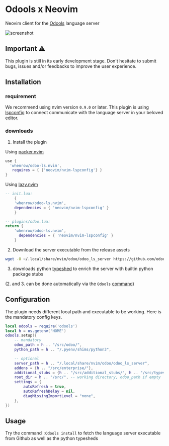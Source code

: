 # Odools x Neovim

Neovim client for the [Odools](https://github.com/odoo/odoo-ls) language server

![screenshot](https://i.imgur.com/wuqsF9q.png)

## Important ⚠️
This plugin is still in its early development stage. Don't hesitate to submit bugs, issues and/or
feedbacks to improve the user experience.

## Installation
### requirement
We recommend using nvim version `0.9.0` or later. This plugin is using
[lspconfig](https://github.com/neovim/nvim-lspconfig) to connect communicate with the language
server in your beloved editor.

### downloads
 1. Install the plugin

Using [packer.nvim](https://github.com/wbthomason/packer.nvim)

```lua
use {
  'whenrow/odoo-ls.nvim',
   requires = { {'neovim/nvim-lspconfig'} }
}
```

Using [lazy.nvim](https://github.com/folke/lazy.nvim)

```lua
-- init.lua:
    {
    'whenrow/odoo-ls.nvim',
    dependencies = { 'neovim/nvim-lspconfig' }
    }

-- plugins/odoo.lua:
return {
    'whenrow/odoo-ls.nvim',
      dependencies = { 'neovim/nvim-lspconfig' }
    }
```

 2. Download the server executable from the release assets
 ```bash
 wget -O ~/.local/share/nvim/odoo/odoo_ls_server https://github.com/odoo/odoo-ls/releases/download/0.4.0/odoo_ls_server
 ```

 3. downloads python [typeshed](https://github.com/python/typeshed) to enrich the server with builtin python package stubs

 (2. and 3. can be done automatically via the `Odools` [command](https://github.com/Whenrow/odoo-ls.nvim#usage))


## Configuration
The plugin needs different local path and executable to be working. Here is the mandatory config
keys.

```lua
local odools = require('odools')
local h = os.getenv('HOME')
odools.setup({
    -- mandatory
    odoo_path = h .. "/src/odoo/",
    python_path = h .. "/.pyenv/shims/python3",

    -- optional
    server_path = h .. "/.local/share/nvim/odoo/odoo_ls_server",
    addons = {h .. "/src/enterprise/"},
    additional_stubs = {h .. "/src/additional_stubs/", h .. "/src/typeshed/stubs"},
    root_dir = h .. "/src/", -- working directory, odoo_path if empty
    settings = {
        autoRefresh = true,
        autoRefreshDelay = nil,
        diagMissingImportLevel = "none",
    },
})
```

## Usage
Try the command `:Odools install` to fetch the language server executable from Github as well as the
python typesheds

